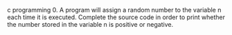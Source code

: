 c programming
0. A program will assign a random number to the variable n each time it is executed. Complete the source code in order to print whether the number stored in the variable n is positive or negative.
